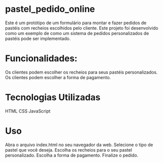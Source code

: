 # pastel_pedido_online
Este é um protótipo de um formulário para montar e fazer pedidos de pastéis com recheios escolhidos pelo cliente. Este projeto foi desenvolvido como um exemplo de como um sistema de pedidos personalizados de pastéis pode ser implementado.

# Funcionalidades:
Os clientes podem escolher os recheios para seus pastéis personalizados.
Os clientes podem escolher a forma de pagamento.

# Tecnologias Utilizadas
HTML
CSS
JavaScript

# Uso
Abra o arquivo index.html no seu navegador da web.
Selecione o tipo de pastel que você deseja.
Escolha os recheios para o seu pastel personalizado.
Escolha a forma de pagamento.
Finalize o pedido.
